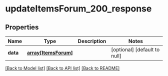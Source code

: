 # updateItemsForum_200_response

## Properties
Name | Type | Description | Notes
------------ | ------------- | ------------- | -------------
**data** | [**array[ItemsForum]**](ItemsForum.md) |  | [optional] [default to null]

[[Back to Model list]](../README.md#documentation-for-models) [[Back to API list]](../README.md#documentation-for-api-endpoints) [[Back to README]](../README.md)


